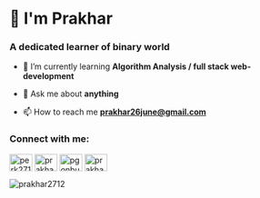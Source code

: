 <h1 align="left">👋 I'm Prakhar</h1>
<h3 align="left">A dedicated learner of binary world</h3>

- 🌱 I’m currently learning **Algorithm Analysis / full stack web-development**

- 💬 Ask me about **anything**

- 📫 How to reach me **prakhar26june@gmail.com**

<h3 align="left">Connect with me:</h3>
<p align="left">
<a href="https://twitter.com/perk2712" target="blank"><img align="center" src="https://raw.githubusercontent.com/rahuldkjain/github-profile-readme-generator/master/src/images/icons/Social/twitter.svg" alt="perk2712" height="30" width="40" /></a>
<a href="https://linkedin.com/in/prakhar2712" target="blank"><img align="center" src="https://raw.githubusercontent.com/rahuldkjain/github-profile-readme-generator/master/src/images/icons/Social/linked-in-alt.svg" alt="prakhar2712" height="30" width="40" /></a>
<a href="https://instagram.com/pgonbuzz" target="blank"><img align="center" src="https://raw.githubusercontent.com/rahuldkjain/github-profile-readme-generator/master/src/images/icons/Social/instagram.svg" alt="pgonbuzz" height="30" width="40" /></a>
<a href="https://www.leetcode.com/prakhar2712" target="blank"><img align="center" src="https://raw.githubusercontent.com/rahuldkjain/github-profile-readme-generator/master/src/images/icons/Social/leet-code.svg" alt="prakhar2712" height="30" width="40" /></a>
</p>

<p><img align="center" src="https://github-readme-stats.vercel.app/api/top-langs?username=prakhar2712&show_icons=true&locale=en&layout=compact&theme=algolia" alt="prakhar2712" /></p>

